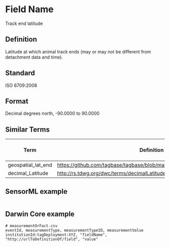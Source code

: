 # Field Name
Track end latitude

## Definition 
Latitude at which animal track ends (may or may not be different from detachment data and time).

## Standard
ISO 6709:2008

## Format
Decimal degrees north, -90.0000 to 90.0000

## Similar Terms 
|Term|Definition URL|Source Vocabulary Publisher/Creator|
|----|----------|-----------------|
|geospatial_lat_end|https://github.com/tagbase/tagbase/blob/master/eTagMetadataInventory.csv#L103|Tagbase|
|decimal_Latitude|http://rs.tdwg.org/dwc/terms/decimalLatitude|DarwinCore|

## SensorML example
```xml

```
## Darwin Core example
```csv
# measurementOrFact.csv
eventId, measurementType, measurementTypeID, measurementValue
institutionId:tagDeployment:XYZ, "fieldName", "http://urlToDefinitionOf/field", "value"
```
